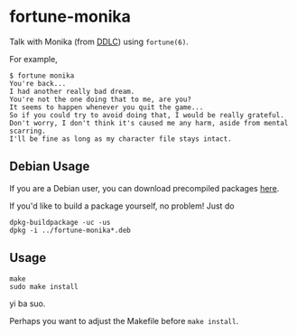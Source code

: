 # fortune-monika

Talk with Monika (from [DDLC](https://ddlc.moe/)) using `fortune(6)`.

For example,
```
$ fortune monika
You're back...
I had another really bad dream.
You're not the one doing that to me, are you?
It seems to happen whenever you quit the game...
So if you could try to avoid doing that, I would be really grateful.
Don't worry, I don't think it's caused me any harm, aside from mental scarring.
I'll be fine as long as my character file stays intact.
```

## Debian Usage

If you are a Debian user, you can download precompiled packages [here](https://github.com/ksqsf/fortune-monika/releases).

If you'd like to build a package yourself, no problem! Just do

```
dpkg-buildpackage -uc -us
dpkg -i ../fortune-monika*.deb
```

## Usage

```
make
sudo make install
```
yi ba suo.

Perhaps you want to adjust the Makefile before `make install`.

